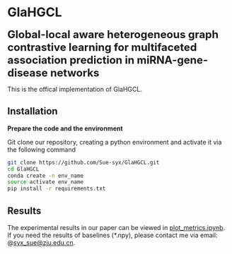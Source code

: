 # GlaHGCL

<font size='5'>**Global-local aware heterogeneous graph contrastive learning for multifaceted association prediction in miRNA-gene-disease networks**</font>

This is the offical implementation of GlaHGCL.

## Installation

**Prepare the code and the environment**

Git clone our repository, creating a python environment and activate it via the following command

```bash
git clone https://github.com/Sue-syx/GlaHGCL.git
cd GlaHGCL
conda create -n env_name
source activate env_name   
pip install -r requirements.txt
```

## Results

The experimental results in our paper can be viewed in [plot_metrics.ipynb](plot_metrics.ipynb). If you need the results of baselines (*.npy), please contact me via email: @syx_sue@zju.edu.cn.
